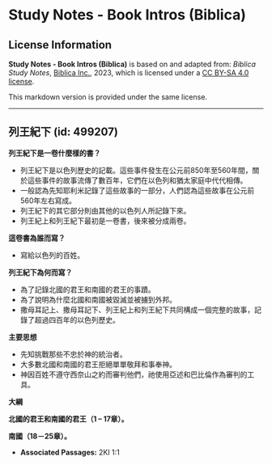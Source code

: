 # Study Notes - Book Intros (Biblica)

## License Information

**Study Notes - Book Intros (Biblica)** is based on and adapted from: _Biblica Study Notes_, [Biblica Inc.](https://www.biblica.com/), 2023, which is licensed under a [CC BY-SA 4.0 license](https://creativecommons.org/licenses/by-sa/4.0/legalcode.en).

This markdown version is provided under the same license.



--------------------------------

## 列王紀下 (id: 499207)

**列王紀下是一卷什麼樣的書？**

* 列王紀下是以色列歷史的記載。這些事件發生在公元前850年至560年間，關於這些事件的故事流傳了數百年，它們在以色列和猶太家庭中代代相傳。
* 一般認為先知耶利米記錄了這些故事的一部分，人們認為這些故事在公元前560年左右寫成。
* 列王紀下的其它部分則由其他的以色列人所記錄下來。
* 列王紀上和列王紀下最初是一卷書，後來被分成兩卷。

**這卷書為誰而寫？**

* 寫給以色列的百姓。

**列王紀下為何而寫？**

* 為了記錄北國的君王和南國的君王的事蹟。
* 為了說明為什麼北國和南國被毀滅並被擄到外邦。
* 撒母耳記上、撒母耳記下、列王紀上和列王紀下共同構成一個完整的故事，記錄了超過四百年的以色列歷史。

**主要思想**

* 先知挑戰那些不忠於神的統治者。
* 大多數北國和南國的君王拒絕單單敬拜和事奉神。
* 神因百姓不遵守西奈山之約而審判他們，祂使用亞述和巴比倫作為審判的工具。

**大綱**

**北國的君王和南國的君王（1 – 17章）。**

**南國（18－25章）。**

* **Associated Passages:** 2KI 1:1

